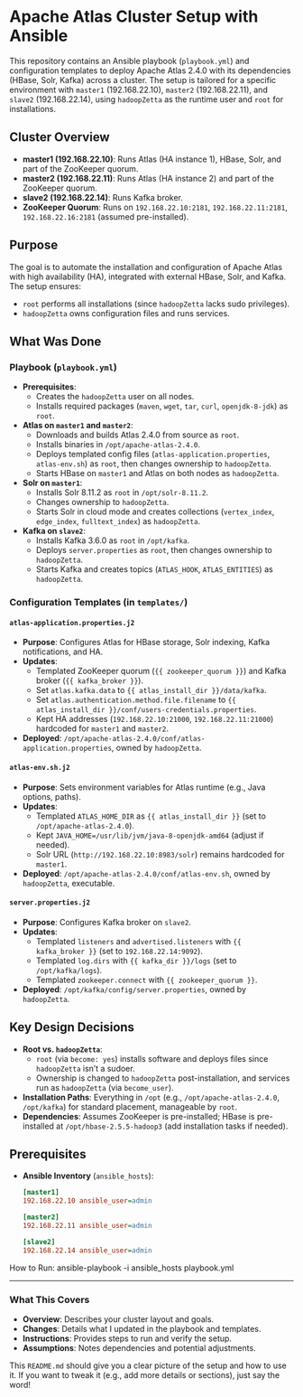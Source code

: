 # Apache Atlas Cluster Setup with Ansible

This repository contains an Ansible playbook (`playbook.yml`) and configuration templates to deploy Apache Atlas 2.4.0 with its dependencies (HBase, Solr, Kafka) across a cluster. The setup is tailored for a specific environment with `master1` (192.168.22.10), `master2` (192.168.22.11), and `slave2` (192.168.22.14), using `hadoopZetta` as the runtime user and `root` for installations.

## Cluster Overview
- **master1 (192.168.22.10)**: Runs Atlas (HA instance 1), HBase, Solr, and part of the ZooKeeper quorum.
- **master2 (192.168.22.11)**: Runs Atlas (HA instance 2) and part of the ZooKeeper quorum.
- **slave2 (192.168.22.14)**: Runs Kafka broker.
- **ZooKeeper Quorum**: Runs on `192.168.22.10:2181`, `192.168.22.11:2181`, `192.168.22.16:2181` (assumed pre-installed).

## Purpose
The goal is to automate the installation and configuration of Apache Atlas with high availability (HA), integrated with external HBase, Solr, and Kafka. The setup ensures:
- `root` performs all installations (since `hadoopZetta` lacks sudo privileges).
- `hadoopZetta` owns configuration files and runs services.

## What Was Done

### Playbook (`playbook.yml`)
- **Prerequisites**:
  - Creates the `hadoopZetta` user on all nodes.
  - Installs required packages (`maven`, `wget`, `tar`, `curl`, `openjdk-8-jdk`) as `root`.
- **Atlas on `master1` and `master2`**:
  - Downloads and builds Atlas 2.4.0 from source as `root`.
  - Installs binaries in `/opt/apache-atlas-2.4.0`.
  - Deploys templated config files (`atlas-application.properties`, `atlas-env.sh`) as `root`, then changes ownership to `hadoopZetta`.
  - Starts HBase on `master1` and Atlas on both nodes as `hadoopZetta`.
- **Solr on `master1`**:
  - Installs Solr 8.11.2 as `root` in `/opt/solr-8.11.2`.
  - Changes ownership to `hadoopZetta`.
  - Starts Solr in cloud mode and creates collections (`vertex_index`, `edge_index`, `fulltext_index`) as `hadoopZetta`.
- **Kafka on `slave2`**:
  - Installs Kafka 3.6.0 as `root` in `/opt/kafka`.
  - Deploys `server.properties` as `root`, then changes ownership to `hadoopZetta`.
  - Starts Kafka and creates topics (`ATLAS_HOOK`, `ATLAS_ENTITIES`) as `hadoopZetta`.

### Configuration Templates (in `templates/`)

#### `atlas-application.properties.j2`
- **Purpose**: Configures Atlas for HBase storage, Solr indexing, Kafka notifications, and HA.
- **Updates**:
  - Templated ZooKeeper quorum (`{{ zookeeper_quorum }}`) and Kafka broker (`{{ kafka_broker }}`).
  - Set `atlas.kafka.data` to `{{ atlas_install_dir }}/data/kafka`.
  - Set `atlas.authentication.method.file.filename` to `{{ atlas_install_dir }}/conf/users-credentials.properties`.
  - Kept HA addresses (`192.168.22.10:21000`, `192.168.22.11:21000`) hardcoded for `master1` and `master2`.
- **Deployed**: `/opt/apache-atlas-2.4.0/conf/atlas-application.properties`, owned by `hadoopZetta`.

#### `atlas-env.sh.j2`
- **Purpose**: Sets environment variables for Atlas runtime (e.g., Java options, paths).
- **Updates**:
  - Templated `ATLAS_HOME_DIR` as `{{ atlas_install_dir }}` (set to `/opt/apache-atlas-2.4.0`).
  - Kept `JAVA_HOME=/usr/lib/jvm/java-8-openjdk-amd64` (adjust if needed).
  - Solr URL (`http://192.168.22.10:8983/solr`) remains hardcoded for `master1`.
- **Deployed**: `/opt/apache-atlas-2.4.0/conf/atlas-env.sh`, owned by `hadoopZetta`, executable.

#### `server.properties.j2`
- **Purpose**: Configures Kafka broker on `slave2`.
- **Updates**:
  - Templated `listeners` and `advertised.listeners` with `{{ kafka_broker }}` (set to `192.168.22.14:9092`).
  - Templated `log.dirs` with `{{ kafka_dir }}/logs` (set to `/opt/kafka/logs`).
  - Templated `zookeeper.connect` with `{{ zookeeper_quorum }}`.
- **Deployed**: `/opt/kafka/config/server.properties`, owned by `hadoopZetta`.

## Key Design Decisions
- **Root vs. `hadoopZetta`**:
  - `root` (via `become: yes`) installs software and deploys files since `hadoopZetta` isn’t a sudoer.
  - Ownership is changed to `hadoopZetta` post-installation, and services run as `hadoopZetta` (via `become_user`).
- **Installation Paths**: Everything in `/opt` (e.g., `/opt/apache-atlas-2.4.0`, `/opt/kafka`) for standard placement, manageable by `root`.
- **Dependencies**: Assumes ZooKeeper is pre-installed; HBase is pre-installed at `/opt/hbase-2.5.5-hadoop3` (add installation tasks if needed).

## Prerequisites
- **Ansible Inventory** (`ansible_hosts`):
  ```ini
  [master1]
  192.168.22.10 ansible_user=admin

  [master2]
  192.168.22.11 ansible_user=admin

  [slave2]
  192.168.22.14 ansible_user=admin


How to Run:
ansible-playbook -i ansible_hosts playbook.yml

---

### What This Covers
- **Overview**: Describes your cluster layout and goals.
- **Changes**: Details what I updated in the playbook and templates.
- **Instructions**: Provides steps to run and verify the setup.
- **Assumptions**: Notes dependencies and potential adjustments.

This `README.md` should give you a clear picture of the setup and how to use it. If you want to tweak it (e.g., add more details or sections), just say the word!

